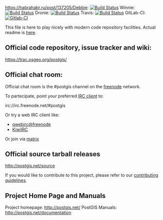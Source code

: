 https://habrahabr.ru/post/137205/Debbie:
   [![Build Status](https://debbie.postgis.net/buildStatus/icon?job=PostGIS_2.4)](https://debbie.postgis.net/view/PostGIS/job/PostGIS_2.4/)
Winnie:
 [![Build Status](https://debbie.postgis.net:444/buildStatus/icon?job=PostGIS_2.4)](https://debbie.postgis.net:444/view/PostGIS/job/PostGIS_2.4/)
Dronie:
 [![Build Status](https://drone.osgeo.org/api/badges/postgis/postgis/status.svg?branch=svn-2.4)](https://drone.osgeo.org/postgis/postgis?branch=svn-2.4)
Travis:
 [![Build Status](https://secure.travis-ci.org/postgis/postgis.svg)](http://travis-ci.org/postgis/postgis)
GitLab-CI:
 [![Gitlab-CI](https://gitlab.com/postgis/postgis/badges/svn-2.4/build.svg)](https://gitlab.com/postgis/postgis/commits/svn-2.4)

This file is here to play nicely with modern code repository facilities.
Actual readme is [here](README.postgis).

## Official code repository, issue tracker and wiki:
https://trac.osgeo.org/postgis/

## Official chat room:

Official chat room is the #postgis channel on the
[freenode](https://freenode.net) network.

To partecipate, point your preferred
[IRC client](https://en.wikipedia.org/wiki/Comparison_of_Internet_Relay_Chat_clients)
to:

 irc://irc.freenode.net/#postgis

Or try a web IRC client like:
 - [qwebirc@freenode](https://webchat.freenode.net/?channels=#postgis)
 - [KiwiIRC](https://kiwiirc.com/client/irc.freenode.net/#postgis)

Or join via [matrix](https://matrix.to/#/#postgis:matrix.org)

## Official source tarball releases

http://postgis.net/source

If you would like to contribute to this project, please refer to our
[contributing guidelines](CONTRIBUTING.md).

## Project Home Page and Manuals
Project homepage: http://postgis.net/
PostGIS Manuals: http://postgis.net/documentation
